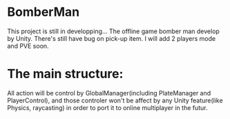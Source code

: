 # BomberMan
This project is still in developping...
The offline game bomber man develop by Unity.
There's still have bug on pick-up item.
I will add 2 players mode and PVE soon.
# The main structure:
All action will be control by GlobalManager(including PlateManager and PlayerControl), and those controler won't be affect by any Unity feature(like Physics, raycasting) in order to port it to online multiplayer in the futur.
